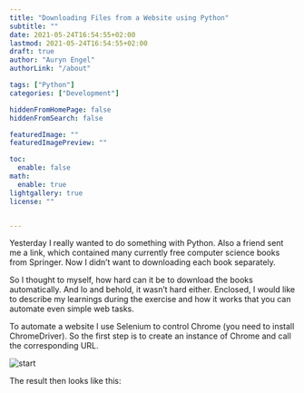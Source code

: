 ```yaml
---
title: "Downloading Files from a Website using Python"
subtitle: ""
date: 2021-05-24T16:54:55+02:00
lastmod: 2021-05-24T16:54:55+02:00
draft: true
author: "Auryn Engel"
authorLink: "/about"

tags: ["Python"]
categories: ["Development"]

hiddenFromHomePage: false
hiddenFromSearch: false

featuredImage: ""
featuredImagePreview: ""

toc:
  enable: false
math:
  enable: true
lightgallery: true
license: ""


---
```

Yesterday I really wanted to do something with Python. Also a friend sent me a link, which contained many currently free computer science books from Springer. Now I didn’t want to downloading each book separately.
<!--more-->
So I thought to myself, how hard can it be to download the books automatically. And lo and behold, it wasn’t hard either. Enclosed, I would like to describe my learnings during the exercise and how it works that you can automate even simple web tasks.

To automate a website I use Selenium to control Chrome (you need to install ChromeDriver). So the first step is to create an instance of Chrome and call the corresponding URL.

![start](/img/downloading_files_using_python/img/start.png "Open Chrome")

The result then looks like this:
